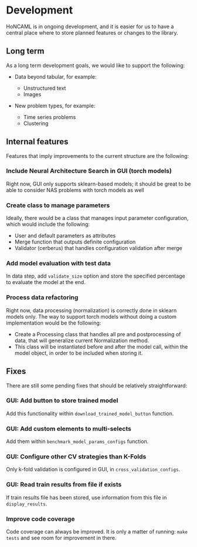 # Development

HoNCAML is in ongoing development, and it is easier for us to have a central
place where to store planned features or changes to the library.

## Long term

As a long term development goals, we would like to support the following:

- Data beyond tabular, for example:
  - Unstructured text
  - Images

- New problem types, for example:
  - Time series problems
  - Clustering
  
## Internal features

Features that imply improvements to the current structure are the following:

### Include Neural Architecture Search in GUI (torch models)

Right now, GUI only supports sklearn-based models; it should be great to be
able to consider NAS problems with torch models as well

### Create class to manage parameters

Ideally, there would be a class that manages input parameter configuration,
which would include the following:

- User and default parameters as attributes
- Merge function that outputs definite configuration
- Validator (cerberus) that handles configuration validation after merge

### Add model evaluation with test data

In data step, add `validate_size` option and store the specified percentage to
evaluate the model at the end.

### Process data refactoring

Right now, data processing (normalization) is correctly done in sklearn models
only. The way to support torch models without doing a custom implementation
would be the following:

- Create a Processing class that handles all pre and postprocessing of data,
  that will generalize current Normalization method.
- This class will be instantiated before and after the model call, within the
  model object, in order to be included when storing it.

## Fixes

There are still some pending fixes that should be relatively straightforward:

### GUI: Add button to store trained model

Add this functionality within `download_trained_model_button` function.

### GUI: Add custom elements to multi-selects

Add them within `benchmark_model_params_configs` function.

### GUI: Configure other CV strategies than K-Folds

Only k-fold validation is configured in GUI, in `cross_validation_configs`.

### GUI: Read train results from file if exists

If train results file has been stored, use information from this file in
`display_results`.

### Improve code coverage

Code coverage can always be improved. It is only a matter of running: `make
tests` and see room for improvement in there.
